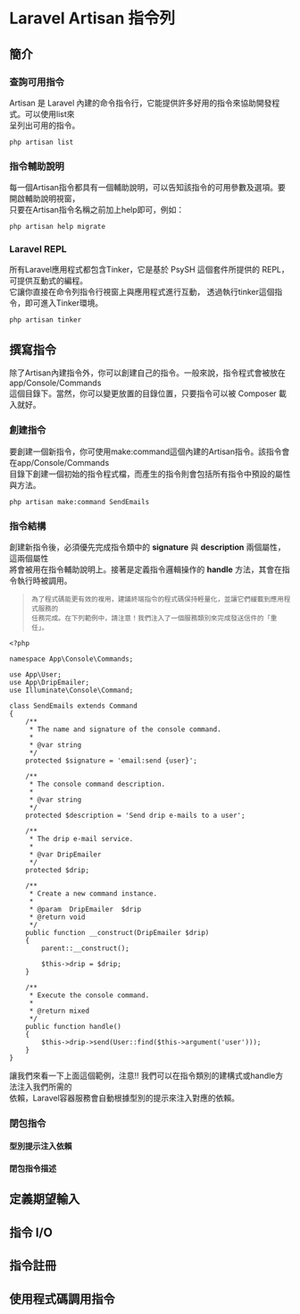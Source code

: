 # Laravel Artisan 指令列


## 簡介
### 查詢可用指令
Artisan 是 Laravel 內建的命令指令行，它能提供許多好用的指令來協助開發程式。可以使用list來<br/>
呈列出可用的指令。
```
php artisan list
```

### 指令輔助說明
每一個Artisan指令都具有一個輔助說明，可以告知該指令的可用參數及選項。要開啟輔助說明視窗，<br/>
只要在Artisan指令名稱之前加上help即可，例如：
```
php artisan help migrate
```

### Laravel REPL
所有Laravel應用程式都包含Tinker，它是基於 PsySH 這個套件所提供的 REPL，可提供互動式的編程。<br/>
它讓你直接在命令列指令行視窗上與應用程式進行互動， 透過執行tinker這個指令，即可進入Tinker環境。
```
php artisan tinker
```

## 撰寫指令
除了Artisan內建指令外，你可以創建自己的指令。一般來說，指令程式會被放在app/Console/Commands<br/>
這個目錄下。當然，你可以變更放置的目錄位置，只要指令可以被 Composer 載入就好。<br/>

### 創建指令
要創建一個新指令，你可使用make:command這個內建的Artisan指令。該指令會在app/Console/Commands<br/>
目錄下創建一個初始的指令程式檔，而產生的指令則會包括所有指令中預設的屬性與方法。
```
php artisan make:command SendEmails
```

### 指令結構
創建新指令後，必須優先完成指令類中的 **signature** 與 **description** 兩個屬性，這兩個屬性<br/>
將會被用在指令輔助說明上。接著是定義指令邏輯操作的 **handle** 方法，其會在指令執行時被調用。
> ~~~
> 為了程式碼能更有效的複用，建議終端指令的程式碼保持輕量化，並讓它們緩載到應用程式服務的
> 任務完成。在下列範例中，請注意！我們注入了一個服務類別來完成發送信件的「重任」。
> ~~~
```
<?php

namespace App\Console\Commands;

use App\User;
use App\DripEmailer;
use Illuminate\Console\Command;

class SendEmails extends Command
{
    /**
     * The name and signature of the console command.
     *
     * @var string
     */
    protected $signature = 'email:send {user}';

    /**
     * The console command description.
     *
     * @var string
     */
    protected $description = 'Send drip e-mails to a user';

    /**
     * The drip e-mail service.
     *
     * @var DripEmailer
     */
    protected $drip;

    /**
     * Create a new command instance.
     *
     * @param  DripEmailer  $drip
     * @return void
     */
    public function __construct(DripEmailer $drip)
    {
        parent::__construct();

        $this->drip = $drip;
    }

    /**
     * Execute the console command.
     *
     * @return mixed
     */
    public function handle()
    {
        $this->drip->send(User::find($this->argument('user')));
    }
}
```
讓我們來看一下上面這個範例，注意!! 我們可以在指令類別的建構式或handle方法注入我們所需的<br/>
依賴，Laravel容器服務會自動根據型別的提示來注入對應的依賴。

### 閉包指令
#### 型別提示注入依賴
#### 閉包指令描述

## 定義期望輸入

## 指令 I/O

## 指令註冊

## 使用程式碼調用指令